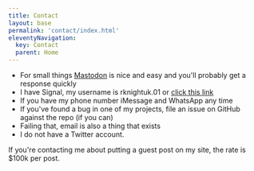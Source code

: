 ```yaml
---
title: Contact
layout: base
permalink: 'contact/index.html'
eleventyNavigation:
  key: Contact
  parent: Home
---
```


- For small things [Mastodon](https://social.lol/@robb) is nice and easy and you'll probably get a response quickly
- I have Signal, my username is rknightuk.01 or [click this link](https://signal.me/#eu/aQ9qJu00u_OKb6b-lfvTNhmk4HMOg44u0kdAomxGkhCON82PEg9NHYP3KQgGLtVI)
- If you have my phone number iMessage and WhatsApp any time
- If you've found a bug in one of my projects, file an issue on GitHub against the repo (if you can)
- Failing that, email is also a thing that exists <a href="javascript:location='mailto:\u0072\u006f\u0062\u0062\u0040\u006f\u006d\u0067\u002e\u006c\u006f\u006c';void 0"><script type="text/javascript">document.write('\u0072\u006f\u0062\u0062\u0040\u006f\u006d\u0067\u002e\u006c\u006f\u006c')</script></a>
- I do not have a Twitter account.

If you're contacting me about putting a guest post on my site, the rate is $100k per post.